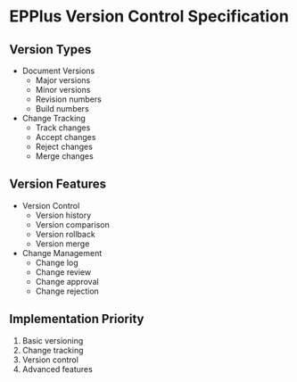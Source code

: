 # EPPlus Version Control Specification

## Version Types
- Document Versions
  - Major versions
  - Minor versions
  - Revision numbers
  - Build numbers
- Change Tracking
  - Track changes
  - Accept changes
  - Reject changes
  - Merge changes

## Version Features
- Version Control
  - Version history
  - Version comparison
  - Version rollback
  - Version merge
- Change Management
  - Change log
  - Change review
  - Change approval
  - Change rejection

## Implementation Priority
1. Basic versioning
2. Change tracking
3. Version control
4. Advanced features